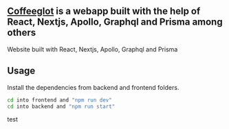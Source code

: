 ## <a href="https://coffeeglot.herokuapp.com/">Coffeeglot</a> is a webapp built with the help of React, Nextjs, Apollo, Graphql and Prisma among others
Website built with React, Nextjs, Apollo, Graphql and Prisma

## Usage
Install the dependencies from backend and frontend folders.

```sh
cd into frontend and "npm run dev"
cd into backend and "npm run start"
```

test
